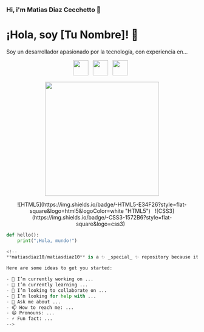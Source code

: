 ### Hi, i'm Matias Diaz Cecchetto 👋

<!-- Título -->
# ¡Hola, soy [Tu Nombre]! 👋

<!-- Breve Descripción -->
Soy un desarrollador apasionado por la tecnología, con experiencia en...

<!-- Iconos de Redes Sociales -->
<p align="center">
  <a href="https://twitter.com/TuTwitter" target="_blank"><img src="https://img.icons8.com/color/48/000000/twitter--v1.png" width="40" /></a>&nbsp;&nbsp;
  <a href="https://www.linkedin.com/in/tuperfil" target="_blank"><img src="https://img.icons8.com/color/48/000000/linkedin.png" width="40" /></a>&nbsp;&nbsp;
  <a href="https://github.com/tuperfil" target="_blank"><img src="https://img.icons8.com/fluency/48/000000/github.png" width="40" /></a>&nbsp;&nbsp;
</p>

<!-- GIF o Imagen con Animación -->
<p align="center">
  <img src="https://media.giphy.com/media/26DNflkwei8sAYtIs/giphy.gif" width="300" />
</p>

<!-- Badges de Habilidades -->
<p align="center">
  ![HTML5](https://img.shields.io/badge/-HTML5-E34F26?style=flat-square&logo=html5&logoColor=white "HTML5")&nbsp;&nbsp;
  ![CSS3](https://img.shields.io/badge/-CSS3-1572B6?style=flat-square&logo=css3)&nbsp;&nbsp;
</p>

<!-- Ejemplo de Código -->
```python
def hello():
    print("¡Hola, mundo!")

<!--
**matiasdiaz10/matiasdiaz10** is a ✨ _special_ ✨ repository because its `README.md` (this file) appears on your GitHub profile.

Here are some ideas to get you started:

- 🔭 I’m currently working on ...
- 🌱 I’m currently learning ...
- 👯 I’m looking to collaborate on ...
- 🤔 I’m looking for help with ...
- 💬 Ask me about ...
- 📫 How to reach me: ...
- 😄 Pronouns: ...
- ⚡ Fun fact: ...
-->
